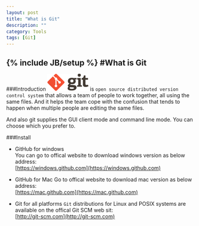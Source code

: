 ```yaml
---
layout: post
title: "What is Git"
description: ""
category: Tools
tags: [Git]
---
```

{% include JB/setup %}
#What is Git
---
###Introduction
![Git](/assets/images/git-logo.png) is `open source distributed version control system` that allows a team of people to work together, all using the same files. And it helps the team cope with the confusion that tends to happen when multiple people are editing the same files.   

And also git supplies the GUI client mode and command line mode. You can choose which you prefer to.   

###Install
- GitHub for windows   
  You can go to offical website to download windows version as below address:   
  [https://windows.github.com](https://windows.github.com)
  
- GitHub for Mac
  Go to offical website to download mac version as below address:   
  [https://mac.github.com](https://mac.github.com)
  
- Git for all platforms
  `Git` distributions for Linux and POSIX systems are available on the offical Git SCM web sit:   
  [http://git-scm.com](http://git-scm.com)
  


